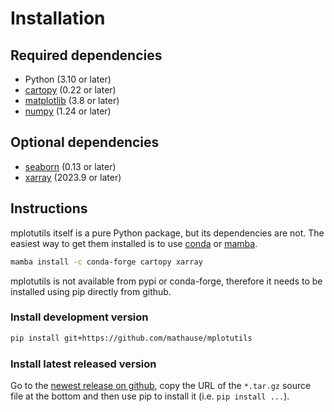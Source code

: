 # Installation

## Required dependencies

- Python (3.10 or later)
- [cartopy](http://scitools.org.uk/cartopy/) (0.22 or later)
- [matplotlib](http://matplotlib.org/) (3.8 or later)
- [numpy](http://www.numpy.org/) (1.24 or later)

## Optional dependencies

- [seaborn](https://seaborn.pydata.org/) (0.13 or later)
- [xarray](http://xarray.pydata.org/) (2023.9 or later)

## Instructions

mplotutils itself is a pure Python package, but its dependencies are not.
The easiest way to get them installed is to use [conda](http://conda.io/) or [mamba](https://mamba.readthedocs.io/en/latest/).

```bash
mamba install -c conda-forge cartopy xarray
```

mplotutils is not available from pypi or conda-forge, therefore it needs to be installed using pip directly from github.

### Install development version

```bash
pip install git+https://github.com/mathause/mplotutils
```

### Install latest released version

Go to the [newest release on github](https://github.com/mathause/mplotutils/releases/latest), copy the URL of the `*.tar.gz` source file at the bottom and then use pip to install it (i.e. `pip install ...`).
